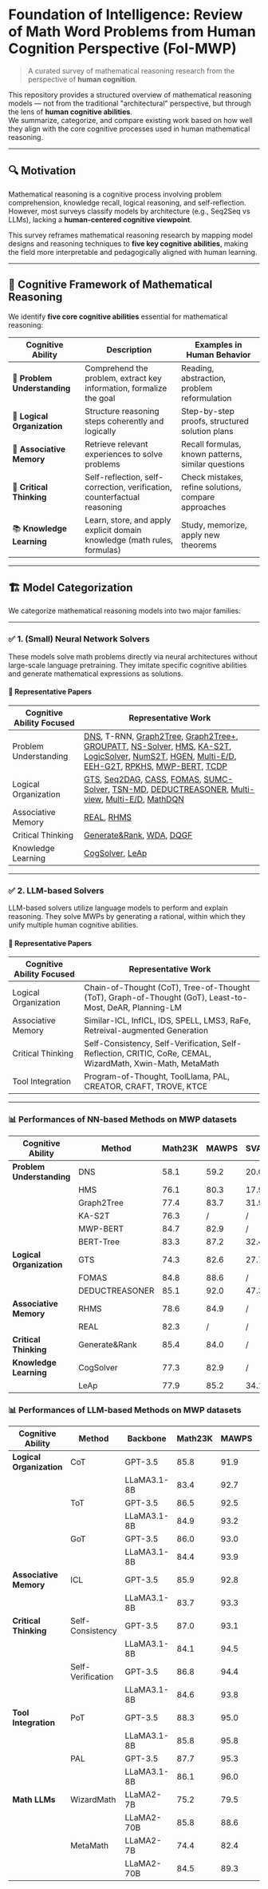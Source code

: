 # Foundation of Intelligence: Review of Math Word Problems from Human Cognition Perspective (FoI-MWP)

> A curated survey of mathematical reasoning research from the perspective of **human cognition**.

This repository provides a structured overview of mathematical reasoning models — not from the traditional "architectural" perspective, but through the lens of **human cognitive abilities**.  
We summarize, categorize, and compare existing work based on how well they align with the core cognitive processes used in human mathematical reasoning.

---

## 🔍 Motivation

Mathematical reasoning is a cognitive process involving problem comprehension, knowledge recall, logical reasoning, and self-reflection. However, most surveys classify models by architecture (e.g., Seq2Seq vs LLMs), lacking a **human-centered cognitive viewpoint**.

This survey reframes mathematical reasoning research by mapping model designs and reasoning techniques to **five key cognitive abilities**, making the field more interpretable and pedagogically aligned with human learning.

---

## 🧠 Cognitive Framework of Mathematical Reasoning

We identify **five core cognitive abilities** essential for mathematical reasoning:

| Cognitive Ability | Description | Examples in Human Behavior |
|-------------------|-------------|-----------------------------|
| 🧭 **Problem Understanding** | Comprehend the problem, extract key information, formalize the goal | Reading, abstraction, problem reformulation |
| 🧩 **Logical Organization** | Structure reasoning steps coherently and logically | Step-by-step proofs, structured solution plans |
| 🔗 **Associative Memory** | Retrieve relevant experiences to solve problems | Recall formulas, known patterns, similar questions |
| 🧐 **Critical Thinking** | Self-reflection, self-correction, verification, counterfactual reasoning | Check mistakes, refine solutions, compare approaches |
| 📚 **Knowledge Learning** | Learn, store, and apply explicit domain knowledge (math rules, formulas) | Study, memorize, apply new theorems |

---

## 🏗️ Model Categorization

We categorize mathematical reasoning models into two major families:

---

### ✅ 1. **(Small) Neural Network Solvers**

These models solve math problems directly via neural architectures without large-scale language pretraining. They imitate specific cognitive abilities and generate mathematical expressions as solutions.

#### 📍 Representative Papers

| Cognitive Ability Focused | Representative Work |
|----------------------------|----------------------|
| Problem Understanding | [DNS](https://aclanthology.org/D17-1088/), T-RNN, [Graph2Tree](https://aclanthology.org/2020.acl-main.362/), [Graph2Tree+](https://ieeexplore.ieee.org/document/9721720), [GROUPATT](https://aclanthology.org/P19-1619/), [NS-Solver](https://aclanthology.org/2021.acl-long.456.pdf), [HMS](https://ojs.aaai.org/index.php/AAAI/article/view/16547), [KA-S2T](https://aclanthology.org/2020.emnlp-main.579/), [LogicSolver](https://aclanthology.org/2022.findings-emnlp.1.pdf), [NumS2T](https://aclanthology.org/2021.acl-long.455/), [HGEN](https://ieeexplore.ieee.org/document/9693212), [Multi-E/D](https://aclanthology.org/2020.coling-main.262/), [EEH-G2T](https://aclanthology.org/2021.findings-emnlp.127/), [RPKHS](https://aclanthology.org/2021.emnlp-main.272/), [MWP-BERT](https://aclanthology.org/2022.findings-naacl.74/), [TCDP](https://ieeexplore.ieee.org/document/10113691) |
| Logical Organization | [GTS](https://www.ijcai.org/proceedings/2019/0736.pdf), [Seq2DAG](https://ojs.aaai.org/index.php/AAAI/article/view/16075), [CASS](https://aclanthology.org/C18-1018/), [FOMAS](https://dl.acm.org/doi/10.1145/3580305.3599375), [SUMC-Solver](https://aclanthology.org/2022.emnlp-main.556/), [TSN-MD](https://www.ijcai.org/proceedings/2020/0555.pdf), [DEDUCTREASONER](https://aclanthology.org/2022.acl-long.410/), [Multi-view](https://aclanthology.org/2022.findings-emnlp.79.pdf), [Multi-E/D](https://aclanthology.org/2020.coling-main.262/), [MathDQN](https://ojs.aaai.org/index.php/AAAI/article/view/11981) |
| Associative Memory | [REAL](https://aclanthology.org/2021.findings-emnlp.68/), [RHMS](https://ieeexplore.ieee.org/document/10136830) |
| Critical Thinking | [Generate&Rank](https://aclanthology.org/2021.findings-emnlp.195/), [WDA](https://dl.acm.org/doi/10.1609/aaai.v37i11.26548), [DQGF](https://aclanthology.org/2023.findings-acl.705/) |
| Knowledge Learning | [CogSolver](https://ieeexplore.ieee.org/document/10027795), [LeAp](https://dl.acm.org/doi/10.1609/aaai.v37i4.25571) |

---

### ✅ 2. **LLM-based Solvers**

LLM-based solvers utilize language models to perform and explain reasoning. They solve MWPs by generating a rational, within which they unify multiple human cognitive abilities.

#### 📍 Representative Papers

| Cognitive Ability Focused | Representative Work |
|-------------------|-------------------|
| Logical Organization | Chain-of-Thought (CoT), Tree-of-Thought (ToT), Graph-of-Thought (GoT), Least-to-Most, DeAR, Planning-LM |
| Associative Memory | Similar-ICL, InfICL, IDS, SPELL, LMS3, RaFe, Retreival-augmented Generation |
| Critical Thinking | Self-Consistency, Self-Verification, Self-Reflection, CRITIC, CoRe, CEMAL, WizardMath, Xwin-Math, MetaMath |
| Tool Integration | Program-of-Thought, ToolLlama, PAL, CREATOR, CRAFT, TROVE, KTCE |

---

### 📊 Performances of NN-based Methods on MWP datasets

| Cognitive Ability | Method | Math23K | MAWPS | SVAMP | MathQA |
|------------------|--------|---------|-------|-------|--------|
| **Problem Understanding** | DNS | 58.1 | 59.2 | 20.0 | / |
|  | HMS | 76.1 | 80.3 | 17.9 | / |
|  | Graph2Tree | 77.4 | 83.7 | 31.9 | 69.5 |
|  | KA-S2T | 76.3 | / | / | / |
|  | MWP-BERT | 84.7 | 82.9 | / | 76.2 |
|  | BERT-Tree | 83.3 | 87.2 | 32.4 | 73.8 |
| **Logical Organization** | GTS | 74.3 | 82.6 | 27.7 | / |
|  | FOMAS | 84.8 | 88.6 | / | / |
|  | DEDUCTREASONER | 85.1 | 92.0 | 47.3 | 78.6 |
| **Associative Memory** | RHMS | 78.6 | 84.9 | / | / |
|  | REAL | 82.3 | / | / | / |
| **Critical Thinking** | Generate&Rank | 85.4 | 84.0 | / | / |
| **Knowledge Learning** | CogSolver | 77.3 | 82.9 | / | / |
|  | LeAp | 77.9 | 85.2 | 34.1 | / |


### 📊 Performances of LLM-based Methods on MWP datasets

| Cognitive Ability | Method | Backbone | Math23K | MAWPS | SVAMP | MathQA | GSM8K |
|------------------|--------|---------|---------|-------|-------|--------|-------|
| **Logical Organization** | CoT | GPT-3.5 | 85.8 | 91.9 | 88.4 | 79.8 | 87.2 |
|   |   | LLaMA3.1-8B | 83.4 | 92.7 | 88.9 | 80.2 | 87.4 |
|   | ToT | GPT-3.5 | 86.5 | 92.5 | 89.7 | 80.8 | 88.8 |
|   |   | LLaMA3.1-8B | 84.9 | 93.2 | 90.0 | 81.0 | 89.2 |
|   | GoT | GPT-3.5 | 86.0 | 93.0 | 90.1 | 80.6 | 87.9 |
|   |   | LLaMA3.1-8B | 84.4 | 93.9 | 90.8 | 81.0 | 88.5 |
| **Associative Memory** | ICL | GPT-3.5 | 85.9 | 92.8 | 89.9 | 81.1 | 90.8 |
|   |   | LLaMA3.1-8B | 83.7 | 93.3 | 91.0 | 81.5 | 91.3 |
| **Critical Thinking** | Self-Consistency | GPT-3.5 | 87.0 | 93.1 | 91.7 | 81.4 | 90.5 |
|   |   | LLaMA3.1-8B | 84.1 | 94.5 | 91.9 | 81.7 | 91.2 |
|   | Self-Verification | GPT-3.5 | 86.8 | 94.4 | 90.6 | 82.5 | 91.6 |
|   |   | LLaMA3.1-8B | 84.6 | 93.8 | 92.1 | 82.0 | 90.9 |
| **Tool Integration** | PoT | GPT-3.5 | 88.3 | 95.0 | 93.8 | 84.7 | 92.8 |
|   |   | LLaMA3.1-8B | 85.8 | 95.8 | 93.5 | 85.5 | 92.5 |
|   | PAL | GPT-3.5 | 87.7 | 95.3 | 92.5 | 83.1 | 93.0 |
|   |   | LLaMA3.1-8B | 86.1 | 96.0 | 93.7 | 82.4 | 93.4 |
| **Math LLMs** | WizardMath | LLaMA2-7B | 75.2 | 79.5 | 63.2 | 73.5 | 75.1 |
|   |   | LLaMA2-70B | 85.8 | 88.6 | 76.4 | 80.1 | 83.8 |
|   | MetaMath | LLaMA2-7B | 74.4 | 82.4 | 75.8 | 77.6 | 79.2 |
|   |   | LLaMA2-70B | 84.5 | 89.3 | 80.6 | 81.0 | 85.3 |